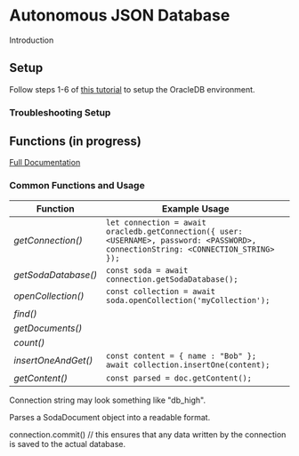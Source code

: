 # Autonomous JSON Database

Introduction

## Setup

Follow steps 1-6 of [this tutorial](https://www.oracle.com/database/technologies/appdev/quickstartnodejs.html#macos-tab) 
to setup the OracleDB environment.

### Troubleshooting Setup



## Functions (in progress)

[Full Documentation](https://oracle.github.io/node-oracledb/doc/api.html)

### Common Functions and Usage

| Function | Example Usage|
| --- | --- |
| *getConnection()* | ```let connection = await oracledb.getConnection({ user: <USERNAME>, password: <PASSWORD>, connectionString: <CONNECTION_STRING> });```|
| *getSodaDatabase()* | ```const soda = await connection.getSodaDatabase();``` |
| *openCollection()* | ```const collection = await soda.openCollection('myCollection');``` |
| *find()* | |
| *getDocuments()* | |
| *count()* | |
| *insertOneAndGet()* | ```const content = { name : "Bob" };```<br>```await collection.insertOne(content);```|
| *getContent()* | ```const parsed = doc.getContent();``` |
Connection string may look something like "db<numbers>_high".




Parses a SodaDocument object into a readable format.


connection.commit()
// this ensures that any data written by the connection is saved to the actual database.


